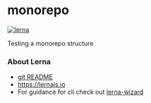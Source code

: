 # monorepo
[![lerna](https://img.shields.io/badge/maintained%20with-lerna-cc00ff.svg)](https://lernajs.io/)

Testing a monorepo structure 

### About Lerna
* [git README](https://github.com/lerna/lerna#readme)
* https://lernajs.io
* For guidance for cli check out [lerna-wizard](https://github.com/szarouski/lerna-wizard)
